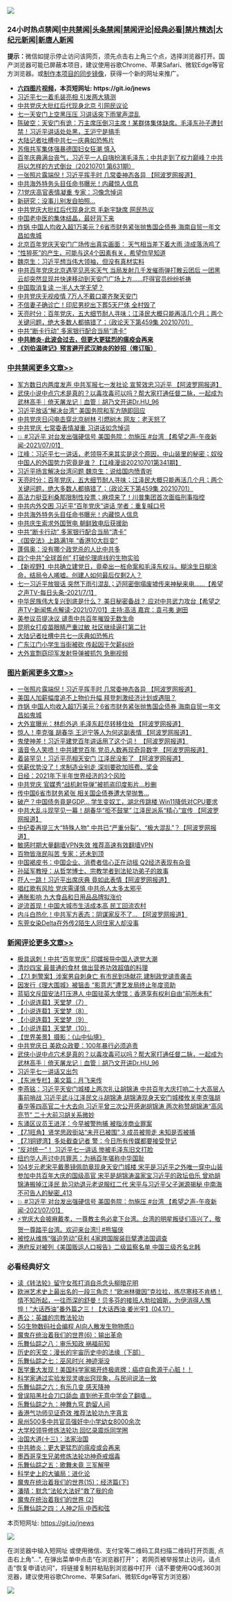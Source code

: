 ![](https://raw.githubusercontent.com/fqnews/bnews/master/64photo/fqnews-qr.jpg)

<div id="tt">
<h3>24小时热点禁闻|<a href="#%E4%B8%AD%E5%85%B1%E7%A6%81%E9%97%BB%E6%9B%B4%E5%A4%9A%E6%96%87%E7%AB%A0">中共禁闻</a>|<a href="#%E5%9B%BE%E7%89%87%E6%96%B0%E9%97%BB%E6%9B%B4%E5%A4%9A%E6%96%87%E7%AB%A0">头条禁闻</a>|<a href="#%E6%96%B0%E9%97%BB%E8%AF%84%E8%AE%BA%E6%9B%B4%E5%A4%9A%E6%96%87%E7%AB%A0">禁闻评论|<a href="#%E5%BF%85%E7%9C%8B%E7%BB%8F%E5%85%B8%E5%A5%BD%E6%96%87">经典必看|<a href="/video.md#%E7%A6%81%E7%89%87%E7%B2%BE%E9%80%89">禁片精选</a>|<a href="https://github.com/fqnews/djy/blob/master/gb/nf1351518.md#1">大纪元新闻</a>|<a href="https://github.com/fqnews/ntdtv/blob/master/gb/prog204.md#1">新唐人新闻</a></h3>
<div><b>提示：</b>微信如提示停止访问该网页，须先点击右上角三个点，选择浏览器打开。国产浏览器可能已屏蔽本项目，建议使用谷歌Chrome、苹果Safari、微软Edge等官方浏览器。或<a href="https://github.com/fqnews/bnews/blob/master/%E5%88%B6%E4%BD%9Cgit%E7%A6%81%E9%97%BB%E9%95%9C%E5%83%8F.md">制作本项目的同步镜像</a>，获得一个新的网址来推广。</div>
<ul>
<li><b><a href="http://d1.bdrive.tk/64.mp4" target="_blank">六四图片视频</a>，本页短网址: https://git.io/jnews</b></li>
<li><a href="/cbnews/20210701/1578327.md">习近平七一着毛装亮相 引发两大猜测</a></li>
<li><a href="/cbnews/20210701/1578293.md">中共党庆大批红后代现身北京 引网民议论</a></li>
<li><a href="/cbnews/20210701/1578459.md">七一天安门上空黑压压 习讲话突下雨掌声混乱</a></li>
<li><a href="/bannedvideo/20210701/1578349.md">陈破空：天安门有诡：万主席压倒习主席！某群体集体缺席。毛泽东孙子遭封禁！习近平讲话处处黑，王沪宁是搞手</a></li>
<li><a href="/cbnews/20210702/1578624.md">大陆记者吐槽中共七一庆典如恐怖片</a></li>
<li><a href="/lifebaike/20210702/1578650.md">苏俄共军集体强暴德国妇女狂潮 慎入</a></li>
<li><a href="/bannedvideo/20210701/1578313.md">百年庆典满台丧气，习近平一人自嗨扮演毛泽东；中共走到了权力巅峰？中共将以怎样的方式倒台（20210701 第631期）</a></li>
<li><a href="/topimagenews/20210702/1578867.md">一张照片露端倪！习近平挥手时 几常委神态各异 【阿波罗网报道】</a></li>
<li><a href="/cbnews/20210702/1578759.md">中共海外特务头目任命书曝光！内藏惊人信息</a></li>
<li><a href="/cbnews/20210701/1578479.md">7.1党庆高官表情凝重 专家：习像念悼词</a></li>
<li><a href="/cnnews/20210702/1578719.md">新研究：没事儿别发自拍照…</a></li>
<li><a href="/cbnews/20210701/1578460.md">中共党庆大批红后代现身北京 毛新宇缺席 网民热议</a></li>
<li><a href="/comments/20210701/1578319.md">中国老中医的集体结晶，最好背下来</a></li>
<li><a href="/topimagenews/20210701/1578374.md">炸锅 中国人均收入超1万美元？6省市财务紧张抛售国企债券 海南自贸一年文昌如鬼城</a></li>
<li><a href="/bannedvideo/20210702/1578608.md">北京百年党庆天安门广场传出真实画面： 天气相当差下着大雨 浇成落汤鸡了</a></li>
<li><a href="/health/20210702/1578614.md">“性猝死”的产生，可能与这4个因素有关，希望你早知道</a></li>
<li><a href="/headline/20210702/1578562.md">魏京生：习近平想当伟大领袖，但没有真材实料</a></li>
<li><a href="/bannedvideo/20210702/1578529.md">中共百年党庆北京遇罕见恶劣天气  当局发射几千发催雨弹打散云团后 一团黑云却突然显现并快速移动到天安门广场上方......吓得官员纷纷祈祷</a></li>
<li><a href="/cnnews/20210702/1578769.md">中国取消复读 一半人大学无望？</a></li>
<li><a href="/cbnews/20210701/1578303.md">中共党庆无视疫情 7万人不戴口罩齐聚天安门</a></li>
<li><a href="/worldnews/20210702/1578611.md">不信妻子确诊亡！印尼男挖出下葬5天尸体 全村毁了</a></li>
<li><a href="/cbnews/20210702/1578835.md">天亮时分：百年党庆，五大细节耐人寻味；江泽民大概只能再活几个月；两个关键问题，绝大多数人都搞错了；（政论天下第459集 20210701）</a></li>
<li><a href="/cbnews/20210702/1578754.md">中共“断卡行动” 多家银行配合当局“清卡”</a></li>
<li><b><a href="/comments/20200211/1275071.md" target="_blank">中共肺炎-此波会过去，但更大更猛烈的瘟疫会再来</a></b></li>
<li><b><a href="/comments/20200207/1272816.md" target="_blank">《刘伯温碑记》预言避开武汉肺炎的妙招（修订版）</a></b></li>
</ul>
</div>

<div class="catlist">
<h3><a href="/cbnews/" target="_blank">中共禁闻</a><span><a href="/cbnews/" target="_blank" rel="nofollow">更多文章>></a></span></h3>
<ul>
<li><a href="/cbnews/20210702/1578965.md" target="_blank">军方数日内两度发声 中共军报七一发社论 宣誓效忠习近平 【阿波罗网报道】</a></li>
<li><a href="/comments/20210702/1578424.md" target="_blank">武侠小说中点穴术是真的？以毒攻毒可以吗？帮大家打通任督二脉，一起成为武林高手｜倚天屠龙记｜血管｜胡乃文开讲Dr.HU_96</a></li>
<li><a href="/cbnews/20210702/1578908.md" target="_blank">习近平放话“解决台湾” 美国务院和军方随即回应</a></li>
<li><a href="/cbnews/20210702/1578898.md" target="_blank">中共党庆日闪电击穿北京树林 引燃树木 网友：老天怒了</a></li>
<li><a href="/cbnews/20210702/1578890.md" target="_blank">中共党庆 七常委表情凝重 习讲话如念悼词</a></li>
<li><a href="/comments/20210702/1578882.md" target="_blank">💥 #习近平 对台发出强硬信号 美国务院：勿施压  #台湾 【希望之声-午夜新闻-2021/07/01】</a></li>
<li><a href="/cbnews/20210702/1578879.md" target="_blank">江峰：习近平七一讲话，老领导不来其实是这个原因，中山装里的秘密；奴役中国人的外国势力究竟是谁？【江峰漫谈20210701第341期】</a></li>
<li><a href="/cbnews/20210702/1578851.md" target="_blank">习近平扬言解决台湾问题 魏京生：说给国内愤青听</a></li>
<li><a href="/cbnews/20210702/1578835.md" target="_blank">天亮时分：百年党庆，五大细节耐人寻味；江泽民大概只能再活几个月；两个关键问题，绝大多数人都搞错了；（政论天下第459集 20210701）</a></li>
<li><a href="/comments/20210702/1578828.md" target="_blank">高法力挺亚利桑那限制性投票；麻烦来了！川普集团首次面临刑事指控</a></li>
<li><a href="/cbnews/20210702/1578784.md" target="_blank">中共内外交困 习近平“百年党庆”讲话 学者：重复喊口号</a></li>
<li><a href="/cbnews/20210702/1578759.md" target="_blank">中共海外特务头目任命书曝光！内藏惊人信息</a></li>
<li><a href="/cbnews/20210702/1578758.md" target="_blank">中共庆生索求外国贺电 朝鲜致电后获援助</a></li>
<li><a href="/cbnews/20210702/1578754.md" target="_blank">中共“断卡行动” 多家银行配合当局“清卡”</a></li>
<li><a href="/cbnews/20210702/1578723.md" target="_blank">《国安法》上路满1年 “香港10大巨变”</a></li>
<li><a href="/cbnews/20210702/1578716.md" target="_blank">蓬佩奥：没有哪个政党杀的人比中共多</a></li>
<li><a href="/cbnews/20210702/1578715.md" target="_blank">四个中共“全球首创” 打破伦理底线的生物实验</a></li>
<li><a href="/comments/20210702/1578712.md" target="_blank">【新视野】中共确立建党日，竟牵出一桩命案和毛泽东权斗。糊涂生日糊涂命，结局令人唏嘘。创建人如何最后仅剩2人？</a></li>
<li><a href="/comments/20210702/1578701.md" target="_blank">七一习近平放狠话 突然下雨引混乱；迈阿密倒塌废墟传来神秘来电……【希望之声TV-每日头条-2021/7/1】</a></li>
<li><a href="/comments/20210702/1578700.md" target="_blank">中华民族伟大复兴到底是什么？ 美日秘密备战？ 应对中共武力攻台【希望之声TV-新闻焦点解读-2021/07/01】主持:高洁  嘉宾：袁弓夷  谢田</a></li>
<li><a href="/cbnews/20210702/1578699.md" target="_blank">美参议员提决议 谴责中共百年摧毁无数生命</a></li>
<li><a href="/cbnews/20210702/1578698.md" target="_blank">昆明女打疫苗眼睛严重过敏 社区继续逼打第二针</a></li>
<li><a href="/cbnews/20210702/1578624.md" target="_blank">大陆记者吐槽中共七一庆典如恐怖片</a></li>
<li><a href="/cbnews/20210702/1578623.md" target="_blank">广东江门小学生当街被砍 传起因于欠薪纠纷</a></li>
<li><a href="/cbnews/20210702/1578609.md" target="_blank">大外宣剽窃印军发射导弹被抓包 急删视频</a></li>

</ul>
</div>
<div class="catlist">
<h3><a href="/topimagenews/" target="_blank">图片新闻</a><span><a href="/topimagenews/" target="_blank" rel="nofollow">更多文章>></a></span></h3>
<ul>
<li><a href="/topimagenews/20210702/1578867.md" target="_blank">一张照片露端倪！习近平挥手时 几常委神态各异 【阿波罗网报道】</a></li>
<li><a href="/topimagenews/20210702/1578533.md" target="_blank">美国人加薪幅度追不上物价升幅 拜登刺激经济计划或遇阻？</a></li>
<li><a href="/topimagenews/20210701/1578374.md" target="_blank">炸锅 中国人均收入超1万美元？6省市财务紧张抛售国企债券 海南自贸一年文昌如鬼城</a></li>
<li><a href="/topimagenews/20210701/1578148.md" target="_blank">大外宣曝光：林彪外逃 毛泽东赶尽转移住处 【阿波罗网报道】</a></li>
<li><a href="/topimagenews/20210701/1578123.md" target="_blank">惊人！李克强 胡春华 王沪宁等人为何这副表情 【阿波罗网报道】</a></li>
<li><a href="/topimagenews/20210701/1578104.md" target="_blank">鬼使神差！习近平建党百年讲话用了这个词！ 【阿波罗网报道】</a></li>
<li><a href="/topimagenews/20210701/1578070.md" target="_blank">谐音令人笑喷！中共建党百年 党员人数再现奇异数字 【阿波罗网报道】</a></li>
<li><a href="/topimagenews/20210701/1577976.md" target="_blank">着装罕见！习近平亮相天安门 江泽民没影了 【阿波罗网报道】</a></li>
<li><a href="/topimagenews/20210701/1577804.md" target="_blank">低薪优势没了！求制造业别走 深圳要砍加班费、奖金</a></li>
<li><a href="/topimagenews/20210701/1577795.md" target="_blank">日经：2021年下半年世界经济的3个风险</a></li>
<li><a href="/topimagenews/20210701/1577782.md" target="_blank">中共党庆 官媒秀“战机射导弹”被抓盗印度影片…秒删</a></li>
<li><a href="/topimagenews/20210630/1577706.md" target="_blank">传中国6省市财务紧张 相关国企债券遭大举抛售…</a></li>
<li><a href="/topimagenews/20210630/1577541.md" target="_blank">破产？中国债务竟是GDP&#8230; 学生变奴工，湖北传跳楼 Win11降低对CPU要求</a></li>
<li><a href="/topimagenews/20210630/1577446.md" target="_blank">中共大乱斗现罕见一幕！胡春华“拒不鼓掌” 江泽民派系“精心”宣传 【阿波罗网报道】</a></li>
<li><a href="/topimagenews/20210630/1577424.md" target="_blank">中纪委再提三大“特殊人物” 中共已“严重分裂”、“极大混乱”？【阿波罗网报道】</a></li>
<li><a href="/comments/20210630/1485911.md" target="_blank">敏感时期大量翻墙VPN失效 推荐高速有效翻墙VPN</a></li>
<li><a href="/topimagenews/20210630/1577019.md" target="_blank">百物皆涨民叫苦 专家：还未到顶</a></li>
<li><a href="/topimagenews/20210629/1576940.md" target="_blank">中国褐皮书：中国企业、消费者信心正在动摇 Q2经济表现有杂音</a></li>
<li><a href="/comments/20210629/1576797.md" target="_blank">孙延军教授：从哲学博士、宗教学者到法轮功弟子的故事</a></li>
<li><a href="/topimagenews/20210629/1576671.md" target="_blank">吓人一跳！习近平出席庆典 竟如此表情【阿波罗网报道】</a></li>
<li><a href="/topimagenews/20210629/1576670.md" target="_blank">唱红歌有风险 党庆需谨慎 中共杀人太多太邪乎</a></li>
<li><a href="/topimagenews/20210629/1576356.md" target="_blank">通胀影响 九大食品和日用品品牌拟涨价</a></li>
<li><a href="/topimagenews/20210628/1576216.md" target="_blank">逆流首现！中国大城市生活成本高 民工回流农村</a></li>
<li><a href="/topimagenews/20210628/1575968.md" target="_blank">内斗白热化！中共军方表态：阴谋家反不了&#8230; 【阿波罗网报道】</a></li>
<li><a href="/topimagenews/20210628/1575844.md" target="_blank">东莞女染Delta在外传2陌生人同住家人却没事</a></li>

</ul>
</div>
<div class="catlist">
<h3><a href="/comments/" target="_blank">新闻评论</a><span><a href="/comments/" target="_blank" rel="nofollow">更多文章>></a></span></h3>
<ul>
<li><a href="/comments/20210702/1579010.md" target="_blank">极具讽刺！中共“百年党庆” 印媒报导中国人退党大潮</a></li>
<li><a href="/comments/20210702/1579009.md" target="_blank">清炒四宝 最普通的食材 做出营养功效超值的料理</a></li>
<li><a href="/comments/20210702/1578994.md" target="_blank">【7.1 刺警案】涉案男自刺身亡 有市民到场献花 建制政党谴责袭击</a></li>
<li><a href="/comments/20210702/1578992.md" target="_blank">因发行《理大围城》被狙击 “影意志”遭艺发局终止年度资助</a></li>
<li><a href="/comments/20210702/1578991.md" target="_blank">蓝韬文斥国安法打压港人 中国驻英大使馆：香港享有权利自由“前所未有”</a></li>
<li><a href="/comments/20210702/1578990.md" target="_blank">【小说连载】天堂梦（7）</a></li>
<li><a href="/comments/20210702/1578989.md" target="_blank">【小说连载】天堂梦（8）</a></li>
<li><a href="/comments/20210702/1578987.md" target="_blank">【小说连载】天堂梦（9）</a></li>
<li><a href="/comments/20210702/1578985.md" target="_blank">【小说连载】天堂梦（10）</a></li>
<li><a href="/comments/20210702/1578984.md" target="_blank">【世界美景】摄影：《山中仙境》</a></li>
<li><a href="/comments/20210702/1578937.md" target="_blank">中共党庆日 美欧众政要：100年暴行必须追责</a></li>
<li><a href="/comments/20210702/1578424.md" target="_blank">武侠小说中点穴术是真的？以毒攻毒可以吗？帮大家打通任督二脉，一起成为武林高手｜倚天屠龙记｜血管｜胡乃文开讲Dr.HU_96</a></li>
<li><a href="/comments/20210702/1578936.md" target="_blank">习近平七一讲话又出包</a></li>
<li><a href="/comments/20210702/1578935.md" target="_blank">【东洲专栏】美文篇：月飞来传</a></li>
<li><a href="/comments/20210702/1578927.md" target="_blank">李燕铭：习近平天安门城楼上两次礼让胡锦涛 中共百年大庆打响二十大高层人事前哨战 习近平武斗江泽民文斗胡锦涛 胡锦涛现身天安门城楼攸关李克强胡春华等四高官二十大去向 习近平曾三次公开感谢胡锦涛 两次称赞胡锦涛“高风亮节” 二十大前习胡关系微妙</a></li>
<li><a href="/comments/20210702/1578913.md" target="_blank">东涌区议员王进洋：今早被警拘捕 被指涉商业罪案</a></li>
<li><a href="/comments/20210702/1578912.md" target="_blank">【7.1旺角】贤学思政街站“未开已被围” 3 成员被带走 未知是否被捕</a></li>
<li><a href="/comments/20210702/1578911.md" target="_blank">【7.1铜锣湾】多处截查记者 警：今日所有传媒都要接受登记</a></li>
<li><a href="/comments/20210702/1578910.md" target="_blank">“反对统一”！ 习近平七一讲话 惨被毛泽东旧文打脸</a></li>
<li><a href="/comments/20210702/1578902.md" target="_blank">纽约华人声讨中共罪恶：为祸百年堪称中华国耻</a></li>
<li><a href="/comments/20210702/1578894.md" target="_blank">104岁元老宋平戴墨镜佩勋章现身天安门城楼 宋平是习近平之外唯一穿中山装参加中共百年大庆的国级高官 宋平是胡锦涛温家宝习近平的政坛伯乐 曾劝胡锦涛搬掉江泽民 助习劝退元老说服红二代 宋平与习近平父子渊源揭秘 中南海不可告人的秘密_413</a></li>
<li><a href="/comments/20210702/1578882.md" target="_blank">💥 #习近平 对台发出强硬信号 美国务院：勿施压  #台湾 【希望之声-午夜新闻-2021/07/01】</a></li>
<li><a href="/comments/20210702/1578880.md" target="_blank">⚡️党庆大会披麻戴孝，一尊教主务必拿下台湾。台湾的明星叛徒们高兴了，敬贺一尊踏平台湾。欢迎来台湾!│#熊猫侠</a></li>
<li><a href="/comments/20210702/1578875.md" target="_blank">被控从维族“强迫劳动”获利 4家跨国服装巨擘遭法国调查</a></li>
<li><a href="/comments/20210702/1578874.md" target="_blank">港府反对被列《美国贩运人口报告》二级监察名单 中国三级齐名北韩</a></li>

</ul>
</div>

<div class="catlist">
<h3>必看经典好文</h3>
<ul>
<li><a href="/comments/20190512/1127015.md" target="_blank">读《转法轮》留守女孩打消自杀念头柳暗花明</a></li>
<li><a href="/bannedvideo/20210418/1528557.md" target="_blank">欧洲艺术史上最出名的一段三角恋！“欧洲林徽因”克拉拉，拣尽寒枝不肯栖！情不知所起，一往而深的舒曼！贝多芬的接班人勃拉姆斯，为伊消得人憔悴！“大话西油”番外篇之三！【大话西油 姜光宇】(04.17）</a></li>
<li><a href="/comments/20200313/1292991.md" target="_blank">愚公：英雄的宗教法轮功</a></li>
<li><a href="/topimagenews/20200527/1335347.md" target="_blank">5G生物数码社会编程 AI向人散发生物物质()</a></li>
<li><a href="/topimagenews/20180524/947358.md" target="_blank">魔鬼在统治着我们的世界(6)：输出革命</a></li>
<li><a href="/tculture/20170717/792953.md" target="_blank">乐舞仙踪之八：审乐知政 祸福前知</a></li>
<li><a href="/tculture/20121025/73066.md" target="_blank">历史的天空：漫长的宇宙历史中的法缘（下部）</a></li>
<li><a href="/tculture/20190101/792550.md" target="_blank">乐舞仙踪之七：巫风时兴 神迹渐没</a></li>
<li><a href="/comments/20201115/1431139.md" target="_blank">医学重大发现！美国科学家揭开终极底牌：癌症自愈源于心脏！！</a></li>
<li><a href="/comments/20200921/1400587.md" target="_blank">科学家通过实验发现灵魂出窍现象，与民间说法一致</a></li>
<li><a href="/tculture/20190101/792146.md" target="_blank">乐舞仙踪之六：有乐几变 感天降神</a></li>
<li><a href="/topimagenews/20200928/1404412.md" target="_blank">曾误陷黑社会刀口舔血 直到他无意中学会了翻墙&#8230;</a></li>
<li><a href="/tculture/20170718/793528.md" target="_blank">乐舞仙踪之九：神舞九穹 韵留人间</a></li>
<li><a href="/comments/20200517/1330064.md" target="_blank">香港气功师见证奇效 推荐法轮功九字真言</a></li>
<li><a href="/comments/20200704/783272.md" target="_blank">泉州500多中共官员强奸中小学幼女8000余次</a></li>
<li><a href="/cbnews/20210517/1548104.md" target="_blank">大学校领导修炼法轮功 回忆录震烁同学圈</a></li>
<li><a href="/cbnews/20180319/916654.md" target="_blank">治国大道(十三)：法家治国</a></li>
<li><a href="/comments/20200211/1275071.md" target="_blank">中共肺炎：更大更猛烈的瘟疫或会再来</a></li>
<li><a href="/topimagenews/20210214/1487270.md" target="_blank">墨西哥孪生兄弟修炼法轮功神奇戒烟毒</a></li>
<li><a href="/tculture/20170715/791820.md" target="_blank">乐舞仙踪之五：歌舞未竟 三军解甲</a></li>
<li><a href="/comments/20200605/783246.md" target="_blank">科学史上的大骗局：进化论</a></li>
<li><a href="/topimagenews/20180610/955499.md" target="_blank">魔鬼在统治着我们的世界(15)：经济篇(下)</a></li>
<li><a href="/comments/20210312/1502968.md" target="_blank">潘晴：默念“法轮大法好”救了我的命</a></li>
<li><a href="/topimagenews/20180520/944940.md" target="_blank">魔鬼在统治着我们的世界 (2)</a></li>
<li><a href="/tculture/20190101/791144.md" target="_blank">乐舞仙踪之四：人神之际 中西和弦</a></li>

</ul>
</div>

本页短网址: https://git.io/jnews

![](https://raw.githubusercontent.com/fqnews/bnews/master/64photo/fqnews-qr.jpg)

在浏览器中输入短网址 或使用微信、支付宝等二维码工具扫描二维码打开页面, 点击右上角"...", 在弹出菜单中点击“在浏览器打开”； 若网页被举报禁止访问，请点击“恢复申请访问”，将链接复制并粘贴到浏览器中打开（请不要使用QQ或360浏览器，建议使用谷歌Chrome、苹果Safari、微软Edge等官方浏览器）

![](https://raw.githubusercontent.com/fqnews/bnews/master/64photo/wx.jpg)